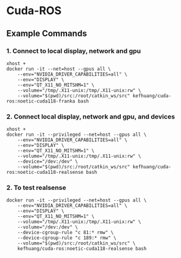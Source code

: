 # Cuda-ROS

## Example Commands

### 1. Connect to local display, network and gpu
```
xhost +
docker run -it --net=host --gpus all \
    --env="NVIDIA_DRIVER_CAPABILITIES=all" \
    --env="DISPLAY" \
    --env="QT_X11_NO_MITSHM=1" \
    --volume="/tmp/.X11-unix:/tmp/.X11-unix:rw" \
    --volume="$(pwd)/src:/root/catkin_ws/src" kefhuang/cuda-ros:noetic-cuda118-franka bash
```
### 2. Connect local display, network and gpu, and devices
```
xhost +
docker run -it --privileged --net=host --gpus all \
    --env="NVIDIA_DRIVER_CAPABILITIES=all" \
    --env="DISPLAY" \
    --env="QT_X11_NO_MITSHM=1" \
    --volume="/tmp/.X11-unix:/tmp/.X11-unix:rw" \
    --device="/dev:/dev" \
    --volume="$(pwd)/src:/root/catkin_ws/src" kefhuang/cuda-ros:noetic-cuda118-realsense bash
``` 

### 2. To test realsense
```
docker run -it --privileged --net=host --gpus all \
    --env="NVIDIA_DRIVER_CAPABILITIES=all" \
    --env="DISPLAY" \
    --env="QT_X11_NO_MITSHM=1" \
    --volume="/tmp/.X11-unix:/tmp/.X11-unix:rw" \
    --volume="/dev:/dev" \
    --device-cgroup-rule "c 81:* rmw" \
    --device-cgroup-rule "c 189:* rmw" \
    --volume="$(pwd)/src:/root/catkin_ws/src" \ 
    kefhuang/cuda-ros:noetic-cuda118-realsense bash
```